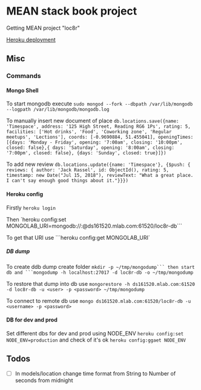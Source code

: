 # MEAN stack book project

Getting MEAN project "loc8r"

[Heroku deployment](https://getting-mean-book-loc8r.herokuapp.com)

## Misc

### Commands

#### Mongo Shell

To start mongodb execute `sudo mongod --fork --dbpath /var/lib/mongodb  --logpath /var/lib/mongodb/mongodb.log`

To manually insert new document of place `db.locations.save({name: 'Timespace', address: '125 High Street, Reading RG6 1Ps', rating: 5, facilities: ['Hot drinks', 'Food', 'Coworking zone', 'Regular meetups', 'Lections'], coords: [-0.9690884, 51.455041], openingTimes: [{days: 'Monday - Friday', opening: '7:00am', closing: '10:00pm', closed: false},{ days: 'Saturday', opening: '8:00am', closing: '7:00pm', closed: false}, {days: 'Sunday', closed: true}]})`

To add new review `db.locations.update({name: 'Timespace'}, {$push: { reviews: { author: 'Jack Rassel', id: ObjectId(), rating: 5, timestamp: new Date("Jul 15, 2018"), reviewText: "What a great place. I can't say enough good things about it."}}})`

#### Heroku config

Firstly `heroku login`

Then `heroku config:set MONGOLAB_URI=mongodb://<user>:<password>@ds161520.mlab.com:61520/loc8r-db```

To get that URI use ```heroku config:get MONGOLAB_URI`

##### DB dump

To create ddb dump create folder `mkdir -p ~/tmp/mongodump``` then start db and ```mongodump -h localhost:27017 -d loc8r-db -o ~/tmp/mongodump`

To restore that dump into db use `mongorestore -h ds161520.mlab.com:61520 -d loc8r-db -u <user> -p <password> ~/tmp/mongodump`

To connect to remote db use `mongo ds161520.mlab.com:61520/loc8r-db -u <username> -p <password>`

#### DB for dev and prod

Set different dbs for dev and prod using NODE_ENV `heroku config:set NODE_ENV=production` and check of it's ok `heroku config:ggaet NODE_ENV`

## Todos

- [ ] In models/location change time format from String to Number of seconds from midnight
